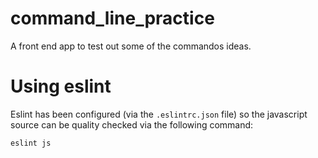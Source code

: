 # command_line_practice

A front end app to test out some of the commandos ideas.

# Using eslint
Eslint has been configured (via the `.eslintrc.json` file) so the javascript
source can be quality checked via the following command:

```
eslint js
```